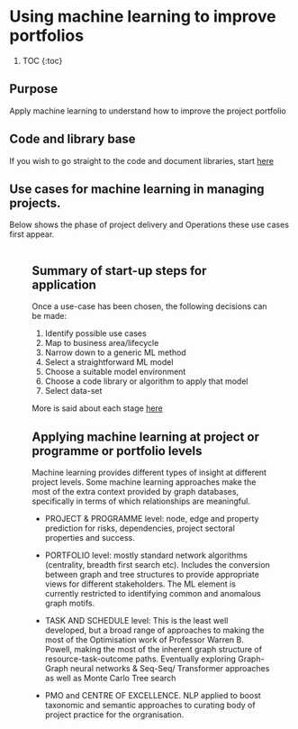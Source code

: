 # Using machine learning to improve portfolios

1. TOC
{:toc}

## Purpose
Apply machine learning to understand how to improve the project portfolio

## Code and library base
If you wish to go straight to the code and document libraries, start [here](https://github.com/lawrencerowland/Machine-learning-for-project-portfolios)

## Use cases for machine learning in managing projects. 

Below shows the phase of project delivery and Operations these use cases first appear.

<!-- wp:image {"id":474,"sizeSlug":"medium"} -->
<figure class="wp-block-image size-medium"><img src="https://atmiddlenight.com/wp-content/uploads/2020/02/2020-02-Use-case-to-Operations-subgraph-ML-models-created.png" alt="" class="wp-image-474"/>
<!-- /wp:image -->
  
  
  
## Summary of start-up steps for application

Once a use-case has been chosen, the following decisions can be made:

<!-- wp:list {"ordered":true} -->
<ol><li>Identify possible use cases</li><li> Map  to business area/lifecycle</li><li>Narrow down to a generic ML method</li><li>Select a straightforward ML model</li><li>Choose a suitable model environment</li><li>Choose a code library or algorithm to apply that model</li><li>Select data-set</li></ol>
<!-- /wp:list -->

More is said about each stage [here](https://lawrencerowland.github.io/2020/05/08/Applying-appropriate-machine-learning-approach.md.html)

## Applying machine learning at project or programme or portfolio levels

Machine learning provides different types of insight at different project levels. Some machine learning approaches make the most of the extra context provided by graph databases, specifically in terms of which relationships are meaningful. 

- PROJECT & PROGRAMME level: node, edge and property prediction for risks, dependencies, project sectoral properties and success.

- PORTFOLIO level: mostly standard network algorithms (centrality, breadth first search etc). Includes the conversion between graph and tree structures to provide appropriate views for different stakeholders. The ML element is currently restricted to identifying common and anomalous graph motifs.

- TASK AND SCHEDULE level: This is the least well developed, but a broad range of approaches to making the most of the Optimisation work of Professor Warren B. Powell, making the most of the inherent graph structure of resource-task-outcome paths. 
Eventually exploring Graph-Graph neural networks & Seq-Seq/ Transformer approaches as well as Monte Carlo Tree search

- PMO and CENTRE OF EXCELLENCE. NLP applied to boost taxonomic and semantic approaches to curating body of project practice for the orgranisation. 









